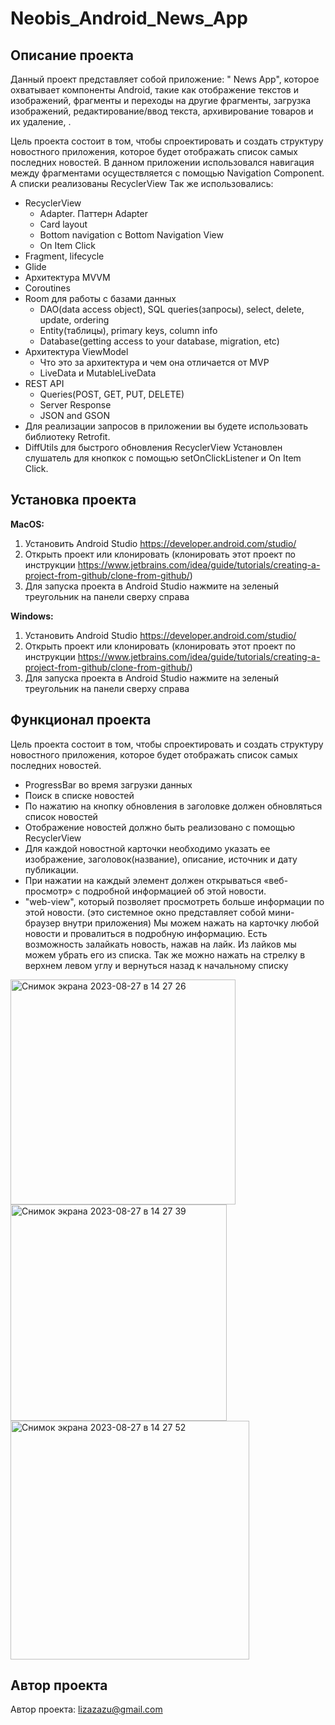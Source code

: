 # Neobis_Android_News_App


## Описание проекта

Данный проект представляет собой приложение: " News App", которое охватывает компоненты Android, такие как отображение текстов и изображений, фрагменты
и переходы на другие фрагменты, загрузка изображений, редактирование/ввод текста, архивирование товаров и их удаление, .

Цель проекта состоит в том, чтобы спроектировать и создать структуру новостного приложения, которое будет отображать список самых последних новостей. 
В данном приложении использовался навигация между фрагментами осуществляется с помощью Navigation Component.
А списки реализованы RecyclerView 
Так же использовались:
- RecyclerView
    - Adapter. Паттерн Adapter
    - Card layout
    - Bottom navigation с Bottom Navigation View
    - On Item Click
- Fragment, lifecycle
- Glide
-  Архитектура MVVM
- Coroutines
- Room для работы с базами данных
    - DAO(data access object), SQL queries(запросы), select, delete, update, ordering
    - Entity(таблицы), primary keys, column info
    - Database(getting access to your database, migration, etc)
 - Архитектура ViewModel
    - Что это за архитектура и чем она отличается от MVP
    - LiveData и MutableLiveData
- REST API
    - Queries(POST, GET, PUT, DELETE)
    - Server Response
    - JSON and GSON
- Для реализации запросов в приложении вы будете использовать библиотеку Retrofit.
- DiffUtils для быстрого обновления RecyclerView
Установлен слушатель для кнопкок с помощью setOnClickListener и On Item Click.

## Установка проекта

**MacOS:**
1. Установить Android Studio https://developer.android.com/studio/
2. Открыть проект или клонировать (клонировать этот проект по инструкции https://www.jetbrains.com/idea/guide/tutorials/creating-a-project-from-github/clone-from-github/)
3. Для запуска проекта в Android Studio нажмите на зеленый треугольник на панели сверху справа


**Windows:**
1. Установить Android Studio https://developer.android.com/studio/
2. Открыть проект или клонировать (клонировать этот проект по инструкции https://www.jetbrains.com/idea/guide/tutorials/creating-a-project-from-github/clone-from-github/)
3. Для запуска проекта в Android Studio нажмите на зеленый треугольник на панели сверху справа

## Функционал проекта 

Цель проекта состоит в том, чтобы спроектировать и создать структуру новостного приложения, которое будет отображать список самых последних новостей. 
- ProgressBar во время загрузки данных
- Поиск в списке новостей
- По нажатию на кнопку обновления в заголовке должен обновляться список новостей
- Отображение новостей должно быть реализовано с помощью RecyclerView
- Для каждой новостной карточки необходимо указать ее изображение, заголовок(название), описание, источник и дату публикации.
- При нажатии на каждый элемент должен открываться «веб-просмотр» с подробной информацией об этой новости.
- "web-view", который позволяет  просмотреть больше информации по  этой новости. (это системное окно представляет собой мини-браузер внутри приложения)
Мы можем нажать на карточку любой новости и провалиться в подробную информацию. Есть возможность залайкать новость, нажав на лайк. Из лайков мы можем убрать его из списка.
Так же можно нажать на стрелку в верхнем левом углу и вернуться назад к начальному списку

<img width="360" alt="Снимок экрана 2023-08-27 в 14 27 26" src="https://github.com/lizazueva/Neobis_Android_News_App/assets/56483500/22120f43-3609-46ae-994f-e6d01f25666f">
<img width="346" alt="Снимок экрана 2023-08-27 в 14 27 39" src="https://github.com/lizazueva/Neobis_Android_News_App/assets/56483500/34aa1663-c04c-4a06-b452-92ed4063d428">
<img width="382" alt="Снимок экрана 2023-08-27 в 14 27 52" src="https://github.com/lizazueva/Neobis_Android_News_App/assets/56483500/320c623f-4122-43e8-b139-81aa0cc2e73f">





## Автор проекта

Автор проекта: lizazazu@gmail.com


